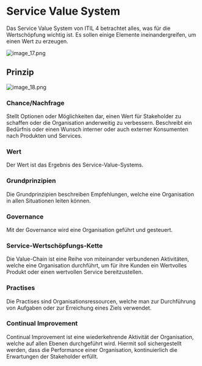 # Service Value System

Das Service Value System von ITIL 4 betrachtet alles, was für die Wertschöpfung wichtig ist. 
Es sollen einige Elemente ineinandergreifen, um einen Wert zu erzeugen.

![image_17.png](image_17.png)

## Prinzip

![image_18.png](image_18.png)

### Chance/Nachfrage

<tabs>
    <tab id="chance" title="Chance">
        Stellt Optionen oder Möglichkeiten dar, einen Wert für Stakeholder zu schaffen oder die 
        Organisation anderweitig zu verbessern.
    </tab>
    <tab id="Nachfrage" title="Nachfrage">
        Beschreibt ein Bedürfnis oder einen Wunsch interner oder auch externer Konsumenten nach Produkten
        und Services.
    </tab>
</tabs>

### Wert

Der Wert ist das Ergebnis des Service-Value-Systems. 

### Grundprinzipien

Die Grundprinzipien beschreiben Empfehlungen, welche eine Organisation in allen Situationen leiten können.

### Governance

Mit der Governance wird eine Organisation geführt und gesteuert.

### Service-Wertschöpfungs-Kette

Die Value-Chain ist eine Reihe von miteinander verbundenen Aktivitäten, welche eine Organisation durchführt, um 
für ihre Kunden ein Wertvolles Produkt oder einen wertvollen Service bereitzustellen.

### Practises

Die Practises sind Organisationsressourcen, welche man zur Durchführung von Aufgaben oder zur Erreichung eines 
Ziels verwendet.

### Continual Improvement

Continual Improvement ist eine wiederkehrende Aktivität der Organisation, welche auf allen Ebenen durchgeführt wird.
Hiermit soll sichergestellt werden, dass die Performance einer Organisation, kontinuierlich die Erwartungen der Stakeholder 
erfüllt.